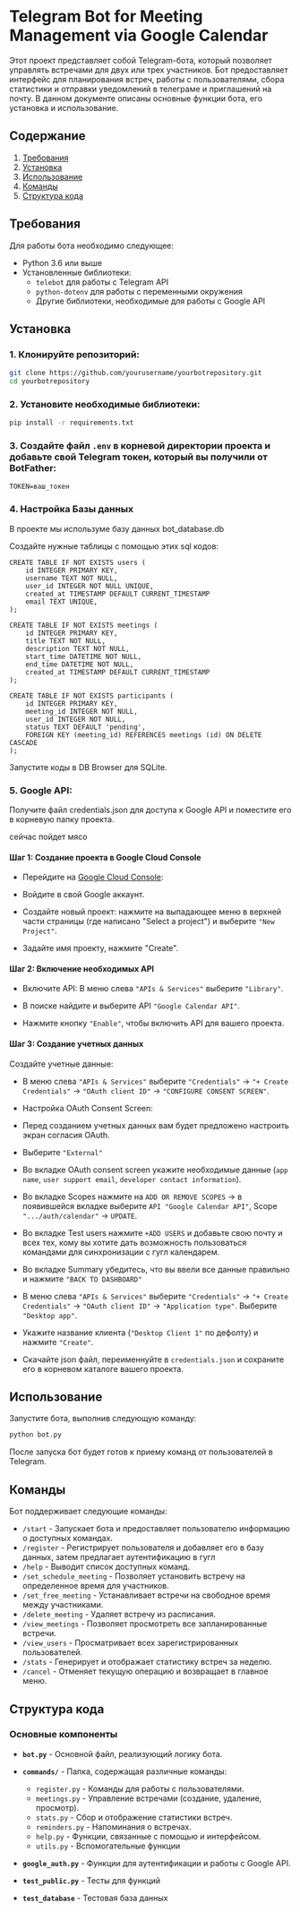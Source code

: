 # Telegram Bot for Meeting Management via Google Calendar

Этот проект представляет собой Telegram-бота, который позволяет управлять встречами для двух или трех участников. Бот предоставляет интерфейс для планирования встреч, работы с пользователями, сбора статистики и отправки уведомлений в телеграме и приглашений на почту. В данном документе описаны основные функции бота, его установка и использование.

## Содержание

1. [Требования](#требования)
2. [Установка](#установка)
3. [Использование](#использование)
4. [Команды](#команды)
5. [Структура кода](#структура-кода)

## Требования

Для работы бота необходимо следующее:
- Python 3.6 или выше
- Установленные библиотеки:
  - `telebot` для работы с Telegram API
  - `python-dotenv` для работы с переменными окружения
  - Другие библиотеки, необходимые для работы с Google API

## Установка

### 1. Клонируйте репозиторий:
   ```bash
   git clone https://github.com/yourusername/yourbotrepository.git
   cd yourbotrepository
   ```

### 2. Установите необходимые библиотеки:
   ```bash
   pip install -r requirements.txt
   ```

### 3. Создайте файл `.env` в корневой директории проекта и добавьте свой Telegram токен, который вы получили от BotFather:
   ```
   TOKEN=ваш_токен
   ```

### 4. Настройка Базы данных

В проекте мы используме базу данных bot_database.db

Создайте нужные таблицы с помощью этих sql кодов:
```
CREATE TABLE IF NOT EXISTS users (
    id INTEGER PRIMARY KEY,
    username TEXT NOT NULL,
    user_id INTEGER NOT NULL UNIQUE,
    created_at TIMESTAMP DEFAULT CURRENT_TIMESTAMP
    email TEXT UNIQUE,
);
```

```
CREATE TABLE IF NOT EXISTS meetings (
    id INTEGER PRIMARY KEY,
    title TEXT NOT NULL,
    description TEXT NOT NULL,
    start_time DATETIME NOT NULL,
    end_time DATETIME NOT NULL,
    created_at TIMESTAMP DEFAULT CURRENT_TIMESTAMP
);
```

```
CREATE TABLE IF NOT EXISTS participants (
    id INTEGER PRIMARY KEY,
    meeting_id INTEGER NOT NULL,
    user_id INTEGER NOT NULL,
    status TEXT DEFAULT 'pending',
    FOREIGN KEY (meeting_id) REFERENCES meetings (id) ON DELETE CASCADE
);
```
Запустите коды в DB Browser для SQLite.


### 5. Google API: 
Получите файл credentials.json для доступа к Google API и поместите его в корневую папку проекта.

сейчас пойдет мясо

#### Шаг 1: Создание проекта в Google Cloud Console
* Перейдите на <a href="https://developer.google.com/console">Google Cloud Console</a>:

* Войдите в свой Google аккаунт.

* Создайте новый проект: нажмите на выпадающее меню в верхней части страницы (где написано "Select a project") и выберите `"New Project"`.

* Задайте имя проекту, нажмите "Create".

#### Шаг 2: Включение необходимых API

* Включите API:
В меню слева `"APIs & Services"` выберите `"Library"`.

* В поиске найдите и выберите API `"Google Calendar API"`.

* Нажмите кнопку `"Enable"`, чтобы включить API для вашего проекта.

#### Шаг 3: Создание учетных данных

Создайте учетные данные:

* В меню слева `"APIs & Services"` выберите `"Credentials"` → `"+ Create Credentials"` → `"OAuth client ID"`  → `"CONFIGURE CONSENT SCREEN"`.

* Настройка OAuth Consent Screen:

* Перед созданием учетных данных вам будет предложено настроить экран согласия OAuth.

* Выберите `"External"`

* Во вкладке OAuth consent screen укажите необходимые данные (`app name`, `user support email`, `developer contact information`). 

* Во вкладке Scopes нажмите на `ADD OR REMOVE SCOPES` → в появившейся вкладке выберите `API "Google Calendar API"`, Scope `".../auth/calendar"` → `UPDATE`.

* Во вкладке Test users нажмите `+ADD USERS` и добавьте свою почту и всех тех, кому вы хотите дать возможность пользоваться командами для синхронизации с гугл календарем. 

* Во вкладке Summary убедитесь, что вы ввели все данные правильно и нажмите `"BACK TO DASHBOARD"`

* В меню слева `"APIs & Services"` выберите `"Credentials"` → `"+ Create Credentials"` → `"OAuth client ID"` → `"Application type"`. Выберите `"Desktop app"`.
 
* Укажите название клиента (`"Desktop Client 1"` по дефолту) и нажмите `"Create"`.

* Скачайте json файл, переименнуйте в `credentials.json` и сохраните его в корневом каталоге вашего проекта.

## Использование

Запустите бота, выполнив следующую команду:

```bash
python bot.py
```

После запуска бот будет готов к приему команд от пользователей в Telegram.

## Команды

Бот поддерживает следующие команды:

- `/start` - Запускает бота и предоставляет пользователю информацию о доступных командах.
- `/register` - Регистрирует пользователя и добавляет его в базу данных, затем предлагает аутентификацию в гугл
- `/help` - Выводит список доступных команд.
- `/set_schedule_meeting` - Позволяет установить встречу на определенное время для участников.
- `/set_free_meeting` - Устанавливает встречи на свободное время между участниками.
- `/delete_meeting` - Удаляет встречу из расписания.
- `/view_meetings` - Позволяет просмотреть все запланированные встречи.
- `/view_users` - Просматривает всех зарегистрированных пользователей.
- `/stats` - Генерирует и отображает статистику встреч за неделю.
- `/cancel` - Отменяет текущую операцию и возвращает в главное меню.

## Структура кода

### Основные компоненты

- **`bot.py`** - Основной файл, реализующий логику бота.
- **`commands/`** - Папка, содержащая различные команды:
  - `register.py` - Команды для работы с пользователями.
  - `meetings.py` - Управление встречами (создание, удаление, просмотр).
  - `stats.py` - Сбор и отображение статистики встреч.
  - `reminders.py` - Напоминания о встречах.
  - `help.py` - Функции, связанные с помощью и интерфейсом.
  - `utils.py` - Вспомогательные функции

- **`google_auth.py`** - Функции для аутентификации и работы с Google API.
- **`test_public.py`** - Тесты для функций
- **`test_database`** - Тестовая база данных